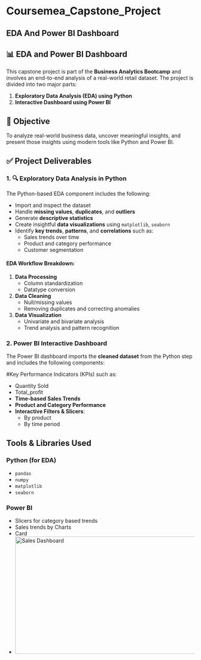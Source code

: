 # Coursemea_Capstone_Project
## EDA And Power BI Dashboard
## 📊 EDA and Power BI Dashboard
This capstone project is part of the **Business Analytics Bootcamp** and involves an end-to-end analysis of a real-world retail dataset. The project is divided into two major parts:
1. **Exploratory Data Analysis (EDA) using Python**
2. **Interactive Dashboard using Power BI**
## 🎯 Objective
To analyze real-world business data, uncover meaningful insights, and present those insights using modern tools like Python and Power BI.
## ✅ Project Deliverables

### 1. 🔍 Exploratory Data Analysis in Python
The Python-based EDA component includes the following:
- Import and inspect the dataset
-  Handle **missing values**, **duplicates**, and **outliers**
- Generate **descriptive statistics**
- Create insightful **data visualizations** using `matplotlib`, `seaborn`
- Identify **key trends**, **patterns**, and **correlations** such as:
  - Sales trends over time
  - Product and category performance
  - Customer segmentation
####  EDA Workflow Breakdown:

1. **Data Processing**
   - Column standardization
   - Datatype conversion
2. **Data Cleaning**
   - Null/missing values
   - Removing duplicates and correcting anomalies
3. **Data Visualization**
   - Univariate and bivariate analysis
   - Trend analysis and pattern recognition
     
### 2. Power BI Interactive Dashboard

The Power BI dashboard imports the **cleaned dataset** from the Python step and includes the following components:

#Key Performance Indicators (KPIs) such as:
  - Quantity Sold
  - Total_profit
- **Time-based Sales Trends**
- **Product and Category Performance**
- **Interactive Filters & Slicers**:
  - By product
  - By time period

## Tools & Libraries Used

### Python (for EDA)
- `pandas`
- `numpy`
- `matplotlib`
- `seaborn`
### Power BI
- Slicers for category based trends
- Sales trends by Charts
- Card
- <img width="550" height="313" alt="Sales Dashboard" src="https://github.com/user-attachments/assets/b1a3b869-64aa-44fd-b905-dcb3a93d3ea0" />

